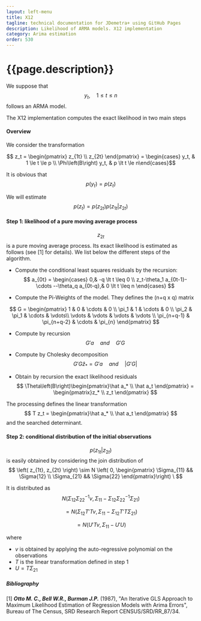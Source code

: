```yaml
---
layout: left-menu
title: X12
tagline: technical documentation for JDemetra+ using GitHub Pages
description: Likelihood of ARMA models. X12 implementation
category: Arima estimation
order: 530
---
```

# {{page.description}}
We suppose that 
$$ y_t, \quad 1 \le t \le n $$
follows an ARMA model.

The X12 implementation computes the exact likelihood in two main steps

#### Overview

We consider the transformation

$$ z_t = \begin{pmatrix} z_{1t} \\ z_{2t} \end{pmatrix} = \begin{cases} y_t, & 1 \le t \le p \\ \Phi\left(B\right) y_t, & p \lt t \le n\end{cases}$$

It is obvious that 
$$ p\left(y_t\right) = p\left(z_t\right) $$

We will estimate
$$ p\left(z_t\right) = p\left(z_{2t}\right)  p\left(z_{1t}\right | z_{2t} )$$

#### Step 1: likelihood of a pure moving average process

$$z_{2t}$$
is a pure moving average process. Its exact likelihood is estimated as follows (see [1] for details).
We list below the different steps of the algorithm.

* Compute the conditional least squares residuals by the recursion:
$$ a_{0t} = \begin{cases} 0,& -q \lt t \leq 0 \\ z_t-\theta_1 a_{0t-1}- \cdots --\theta_q a_{0t-q},&  0 \lt t \leq n  \end{cases} $$

* Compute the Pi-Weights of the model. They defines the (n+q x q) matrix

$$ G = \begin{pmatrix} 1 & 0 & \cdots & 0 \\ \pi_1 & 1 & \cdots & 0 \\ \pi_2 & \pi_1 & \cdots & \vdots\\ \vdots & \vdots & \vdots & \vdots \\ \pi_{n+q-1} & \pi_{n+q-2} & \cdots & \pi_{n} \end{pmatrix} $$

* Compute by recursion
$$ G'a \quad and \quad G'G $$ 

* Compute by Cholesky decomposition
$$ G'G \hat z_* = G'a \quad and \quad |G'G| $$ 

* Obtain by recursion the exact likelihood residuals
$$ \Theta\left(B\right)\begin{pmatrix}\hat a_* \\ \hat a_t \end{pmatrix}  = \begin{pmatrix}z_* \\ z_t \end{pmatrix} $$

The processing defines the linear transformation 
$$ T z_t = \begin{pmatrix}\hat a_* \\ \hat a_t \end{pmatrix} $$ and the searched determinant.

#### Step 2: conditional distribution of the initial observations

$$ p\left(z_{1t}\right | z_{2t} ) $$
is easily obtained by considering the join distribution of 
$$ \left( z_{1t}, z_{2t} \right) \sim N \left( 0, \begin{pmatrix} \Sigma_{11} && \Sigma{12} \\ \Sigma_{21} && \Sigma{22} \end{pmatrix}\right) \ $$

It is distributed as 
$$ N\left( \Sigma_{12} \Sigma_{22}^{-1}v, \Sigma_{11}-\Sigma_{12} \Sigma_{22}^{-1} \Sigma_{21} \right)$$

$$= N\left( \Sigma_{12} T'Tv, \Sigma_{11}-\Sigma_{12} T'T\Sigma_{21} \right)$$

$$  = N\left( U'Tv, \Sigma_{11}-U'U \right)$$

where
* $v$ is obtained by applying the auto-regressive polynomial on the observations
* $T$ is the linear transformation defined in step 1
* $U = T \Sigma_{21}$ 

##### Bibliography

[1] ___Otto M. C., Bell W.R., Burman J.P.___ (1987), "An Iterative GLS Approach to Maximum Likelihood Estimation of Regression Models with Arima Errors", Bureau of The Census, SRD Research Report CENSUS/SRD/RR_87/34.